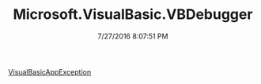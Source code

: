 ﻿---
title: Microsoft.VisualBasic.VBDebugger
date: 7/27/2016 8:07:51 PM
---

[VisualBasicAppException](T-Microsoft.VisualBasic.VBDebugger.VisualBasicAppException.html)
